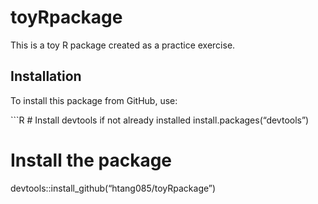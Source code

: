 # toyRpackage

This is a toy R package created as a practice exercise.

## Installation

To install this package from GitHub, use:

\`\`\`R \# Install devtools if not already installed
install.packages(“devtools”)

# Install the package

devtools::install\_github(“htang085/toyRpackage”)
